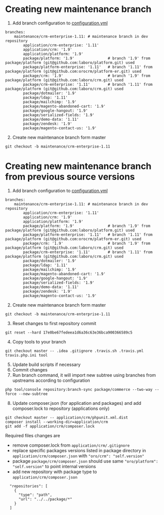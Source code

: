 # Creating new maintenance branch

1. Add branch configuration to [configuration.yml](./tool/src/Oro/Cli/Command/Repository/configuration.yml)
```
branches:
    maintenance/crm-enterprise-1.11: # maintenance branch in dev repository
        application/crm-enterprise: '1.11'
        application/crm: '1.9'
        application/platform: '1.9'
        package/platform: '1.9'               # branch '1.9' from package/platform (git@github.com:laboro/platform.git) used
        package/platform-enterprise: '1.11'   # branch '1.11' from package/platform (git@github.com:orocrm/platform-er.git) used
        package/crm: '1.9'                    # branch '1.9' from package/platform (git@github.com:laboro/crm.git) used
        package/crm-enterprise: '1.11'        # branch '1.11' from package/platform (git@github.com:laboro/crm.git) used
        package/dotmailer: '1.9'
        package/ldap: '1.11'
        package/mailchimp: '1.9'
        package/magento-abandoned-cart: '1.9'
        package/google-hangout: '1.9'
        package/serialized-fields: '1.9'
        package/demo-data: '1.11'
        package/zendesk: '1.9'
        package/magento-contact-us: '1.9'
```

2. Create new maintenance branch form master
```
git checkout -b maintenance/crm-enterprise-1.11
```

# Creating new maintenance branch from previous source versions
1. Add branch configuration to [configuration.yml](./tool/src/Oro/Cli/Command/Repository/configuration.yml)
```
branches:
    maintenance/crm-enterprise-1.11: # maintenance branch in dev repository
        application/crm-enterprise: '1.11'
        application/crm: '1.9'
        application/platform: '1.9'
        package/platform: '1.9'               # branch '1.9' from package/platform (git@github.com:laboro/platform.git) used
        package/platform-enterprise: '1.11'   # branch '1.11' from package/platform (git@github.com:orocrm/platform-er.git) used
        package/crm: '1.9'                    # branch '1.9' from package/platform (git@github.com:laboro/crm.git) used
        package/crm-enterprise: '1.11'        # branch '1.11' from package/platform (git@github.com:laboro/crm.git) used
        package/dotmailer: '1.9'
        package/ldap: '1.11'
        package/mailchimp: '1.9'
        package/magento-abandoned-cart: '1.9'
        package/google-hangout: '1.9'
        package/serialized-fields: '1.9'
        package/demo-data: '1.11'
        package/zendesk: '1.9'
        package/magento-contact-us: '1.9'
```

2. Create new maintenance branch form master
```
git checkout -b maintenance/crm-enterprise-1.11
```

3. Reset changes to first repository commit
```
git reset --hard 17e0be67fedeea1d6a36c63e36bca900366589c5
```

4. Copy tools to your branch
```
git checkout master -- .idea .gitignore .travis.sh .travis.yml travis.php.ini tool
```

5. Update build scripts if necessary
6. Commit changes
7. Run branch command, it will import new subtree using branches from upstreams according to configuration
```
php tool/console repository:branch-sync package/commerce --two-way --force --new-subtree
```

8. Update composer.json (for application and packages) and add composer.lock to repository (applications only)
```
git checkout master -- application/crm/phpunit.xml.dist
composer install --working-dir=application/crm
git add -f application/crm/composer.lock
```

Required files changes are
* remove composer.lock from `application/crm/.gitignore`
* replace specific packages versions listed in package directory in `application/crm/composer.json` with `"oro/crm": "self.version"`
* package `package/crm/composer.json` should use same `"oro/platform": "self.version"` to point internal versions
* add new repository with package type to `application/crm/composer.json`
```
  "repositories": [
    {
      "type": "path",
      "url": "../../package/*"
    }
  ]
```

